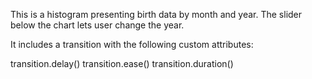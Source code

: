 This is a histogram presenting birth data by month and year. The slider below the chart lets user change the year. 

It includes a transition with the following custom attributes:

transition.delay()
transition.ease()
transition.duration()
